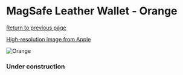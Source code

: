 # MagSafe Leather Wallet - Orange

[Return to previous page](/wallet)

[High-resolution image from Apple](https://store.storeimages.cdn-apple.com/8756/as-images.apple.com/is/MPPY3?wid=4500&hei=4500&fmt=png)

<div style="width: 384px"><img src="/everyphone/MPPY3.png" alt="Orange"></div>

### Under construction
